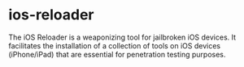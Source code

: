 # ios-reloader
The iOS Reloader is a weaponizing tool for jailbroken iOS devices. It facilitates the installation of a collection of tools on iOS devices (iPhone/iPad) that are essential for penetration testing purposes.
